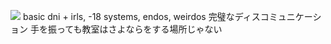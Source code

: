 ![](https://i.pinimg.com/564x/6b/af/33/6baf33f2c471028213a93c9cefddd502.jpg)
basic dni + irls, -18 systems, endos, weirdos
完璧なディスコミュニケーション
手を振っても教室はさよならをする場所じゃない
